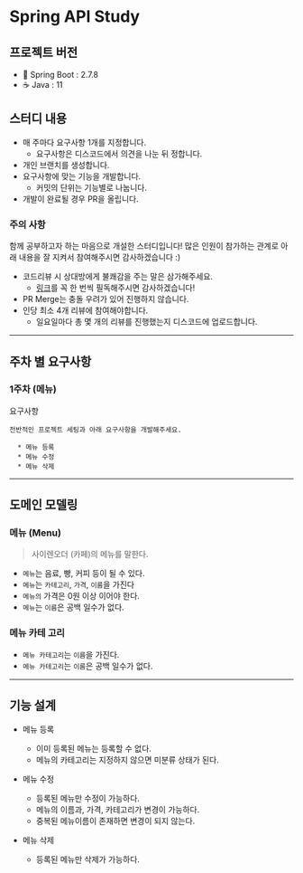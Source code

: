 # Spring API Study

## 프로젝트 버전

- 🍃 Spring Boot : 2.7.8
- ☕️ Java : 11

## 스터디 내용

- 매 주마다 요구사항 1개를 지정합니다.
  - 요구사항은 디스코드에서 의견을 나눈 뒤 정합니다.
- 개인 브랜치를 생성합니다.
- 요구사항에 맞는 기능을 개발합니다.
  - 커밋의 단위는 기능별로 나눕니다.
- 개발이 완료될 경우 PR을 올립니다.

### 주의 사항

함께 공부하고자 하는 마음으로 개설한 스터디입니다!
많은 인원이 참가하는 관계로 아래 내용을 잘 지켜서 참여해주시면 감사하겠습니다 :)

- 코드리뷰 시 상대방에게 불쾌감을 주는 말은 삼가해주세요.
  - [링크](https://tech.kakao.com/2022/03/17/2022-newkrew-onboarding-codereview/)를 꼭 한 번씩 필독해주시면 감사하겠습니다!
- PR Merge는 충돌 우려가 있어 진행하지 않습니다.
- 인당 최소 4개 리뷰에 참여해야합니다.
  - 일요일마다 총 몇 개의 리뷰를 진행했는지 디스코드에 업로드합니다.

---

## 주차 별 요구사항

### 1주차 (메뉴)

요구사항

```
전반적인 프로젝트 세팅과 아래 요구사항을 개발해주세요.

  * 메뉴 등록
  * 메뉴 수정
  * 메뉴 삭제
```

--- 
## 도메인 모델링

### 메뉴 (Menu)
> 사이렌오더 (카페)의 메뉴를 말한다.
 
* `메뉴`는 음료, 빵, 커피 등이 될 수 있다.
* `메뉴`는 `카테고리`, `가격`, `이름`을 가진다
* `메뉴의` 가격은 0원 이상 이어야 한다.
* `메뉴`는 `이름`은 공백 일수가 없다.

### 메뉴 카테 고리
* `메뉴 카테고리`는 `이름`을 가진다.
* `메뉴 카테고리`는 `이름`은 공백 일수가 없다.

--- 
## 기능 설계 
* 메뉴 등록
  - 이미 등록된 메뉴는 등록할 수 없다.
  - 메뉴의 카테고리는 지정하지 않으면 미분류 상태가 된다.  
* 메뉴 수정
  - 등록된 메뉴만 수정이 가능하다.
  - 메뉴의 이름과, 가격, 카테고리가 변경이 가능하다.
  - 중복된 메뉴이름이 존재하면 변경이 되지 않는다.
  
* 메뉴 삭제
  - 등록된 메뉴만 삭제가 가능하다.
